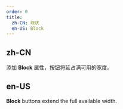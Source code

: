 ```yaml
---
order: 0
title:
  zh-CN: 块状
  en-US: Block
---
```


## zh-CN

添加 **Block** 属性，按钮将延占满可用的宽度。

## en-US

**Block** buttons extend the full available width.
